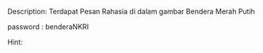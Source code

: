 Description:
Terdapat Pesan Rahasia di dalam gambar Bendera Merah Putih

password : benderaNKRI

Hint:
